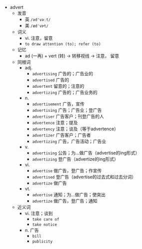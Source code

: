 - advert
  - 发音
    - 英 `/əd'vəːt/`
    - 美 `/ædˈvɚt/`
  - 词义
    - vi. 注意，留意
    - `to draw attention (to); refer (to) `
  - 记忆
    - ad (一再) + vert (转) → 转移视线 → 注意， 留意
  - 同根词
    - adj.
      - `advertising` 广告的；广告业的
      - `advertised` 广告的
      - `advertent` 留意的；注意的
      - `advertizing` 广告的；广告业务的
    - n.
      - `advertisement` 广告，宣传
      - `advertising` 广告；广告业；登广告
      - `advertiser` 广告客户；刊登广告的人
      - `advertence` 注意；提及
      - `advertency` 注意；谈及（等于advertence）
      - `advertizer` 广告客户；广告者
      - `advertizing` 广告，广告活动；广告业
    - v.
      - `advertising` 公告；为…做广告（advertise的ing形式）
      - `advertizing` 登广告（advertize的ing形式）
    - vi.
      - `advertise` 做广告，登广告；作宣传
      - `advertised` 登广告（advertise的过去式和过去分词）
      - `advertize` 做广告
    - vt.
      - `advertise` 通知；为…做广告；使突出
      - `advertize` 做广告，登广告；通知
  - 近义词
    - vi. 注意；谈到
      - `take care of`
      - `take notice`
    - n. 广告
      - `bill`
      - `publicity`

